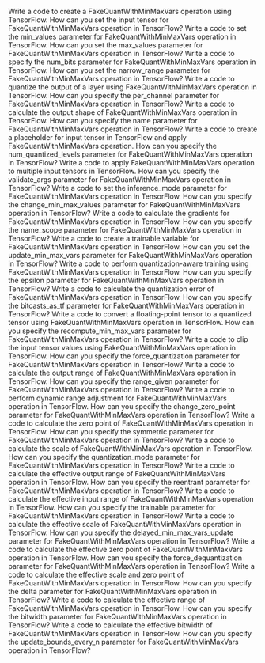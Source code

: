 Write a code to create a FakeQuantWithMinMaxVars operation using TensorFlow.
How can you set the input tensor for FakeQuantWithMinMaxVars operation in TensorFlow?
Write a code to set the min_values parameter for FakeQuantWithMinMaxVars operation in TensorFlow.
How can you set the max_values parameter for FakeQuantWithMinMaxVars operation in TensorFlow?
Write a code to specify the num_bits parameter for FakeQuantWithMinMaxVars operation in TensorFlow.
How can you set the narrow_range parameter for FakeQuantWithMinMaxVars operation in TensorFlow?
Write a code to quantize the output of a layer using FakeQuantWithMinMaxVars operation in TensorFlow.
How can you specify the per_channel parameter for FakeQuantWithMinMaxVars operation in TensorFlow?
Write a code to calculate the output shape of FakeQuantWithMinMaxVars operation in TensorFlow.
How can you specify the name parameter for FakeQuantWithMinMaxVars operation in TensorFlow?
Write a code to create a placeholder for input tensor in TensorFlow and apply FakeQuantWithMinMaxVars operation.
How can you specify the num_quantized_levels parameter for FakeQuantWithMinMaxVars operation in TensorFlow?
Write a code to apply FakeQuantWithMinMaxVars operation to multiple input tensors in TensorFlow.
How can you specify the validate_args parameter for FakeQuantWithMinMaxVars operation in TensorFlow?
Write a code to set the inference_mode parameter for FakeQuantWithMinMaxVars operation in TensorFlow.
How can you specify the change_min_max_values parameter for FakeQuantWithMinMaxVars operation in TensorFlow?
Write a code to calculate the gradients for FakeQuantWithMinMaxVars operation in TensorFlow.
How can you specify the name_scope parameter for FakeQuantWithMinMaxVars operation in TensorFlow?
Write a code to create a trainable variable for FakeQuantWithMinMaxVars operation in TensorFlow.
How can you set the update_min_max_vars parameter for FakeQuantWithMinMaxVars operation in TensorFlow?
Write a code to perform quantization-aware training using FakeQuantWithMinMaxVars operation in TensorFlow.
How can you specify the epsilon parameter for FakeQuantWithMinMaxVars operation in TensorFlow?
Write a code to calculate the quantization error of FakeQuantWithMinMaxVars operation in TensorFlow.
How can you specify the bitcasts_as_tf parameter for FakeQuantWithMinMaxVars operation in TensorFlow?
Write a code to convert a floating-point tensor to a quantized tensor using FakeQuantWithMinMaxVars operation in TensorFlow.
How can you specify the recompute_min_max_vars parameter for FakeQuantWithMinMaxVars operation in TensorFlow?
Write a code to clip the input tensor values using FakeQuantWithMinMaxVars operation in TensorFlow.
How can you specify the force_quantization parameter for FakeQuantWithMinMaxVars operation in TensorFlow?
Write a code to calculate the output range of FakeQuantWithMinMaxVars operation in TensorFlow.
How can you specify the range_given parameter for FakeQuantWithMinMaxVars operation in TensorFlow?
Write a code to perform dynamic range adjustment for FakeQuantWithMinMaxVars operation in TensorFlow.
How can you specify the change_zero_point parameter for FakeQuantWithMinMaxVars operation in TensorFlow?
Write a code to calculate the zero point of FakeQuantWithMinMaxVars operation in TensorFlow.
How can you specify the symmetric parameter for FakeQuantWithMinMaxVars operation in TensorFlow?
Write a code to calculate the scale of FakeQuantWithMinMaxVars operation in TensorFlow.
How can you specify the quantization_mode parameter for FakeQuantWithMinMaxVars operation in TensorFlow?
Write a code to calculate the effective output range of FakeQuantWithMinMaxVars operation in TensorFlow.
How can you specify the reentrant parameter for FakeQuantWithMinMaxVars operation in TensorFlow?
Write a code to calculate the effective input range of FakeQuantWithMinMaxVars operation in TensorFlow.
How can you specify the trainable parameter for FakeQuantWithMinMaxVars operation in TensorFlow?
Write a code to calculate the effective scale of FakeQuantWithMinMaxVars operation in TensorFlow.
How can you specify the delayed_min_max_vars_update parameter for FakeQuantWithMinMaxVars operation in TensorFlow?
Write a code to calculate the effective zero point of FakeQuantWithMinMaxVars operation in TensorFlow.
How can you specify the force_dequantization parameter for FakeQuantWithMinMaxVars operation in TensorFlow?
Write a code to calculate the effective scale and zero point of FakeQuantWithMinMaxVars operation in TensorFlow.
How can you specify the delta parameter for FakeQuantWithMinMaxVars operation in TensorFlow?
Write a code to calculate the effective range of FakeQuantWithMinMaxVars operation in TensorFlow.
How can you specify the bitwidth parameter for FakeQuantWithMinMaxVars operation in TensorFlow?
Write a code to calculate the effective bitwidth of FakeQuantWithMinMaxVars operation in TensorFlow.
How can you specify the update_bounds_every_n parameter for FakeQuantWithMinMaxVars operation in TensorFlow?